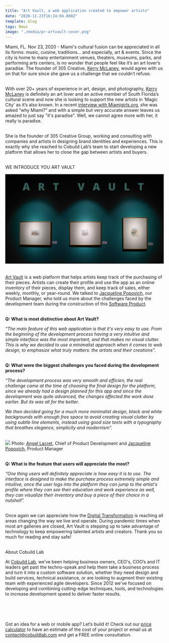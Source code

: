 ```yaml
---
title: "Art Vault, a web application created to empower artists"
date: "2020-11-23T16:24:04.000Z"
template: blog
tags: News
image: "./media/pr-artvault-cover.png"
---
```


Miami, FL. Nov 23, 2020 - Miami's cultural fusion can be appreciated in all its forms: music, cuisine, traditions... and especially, art & events. Since the city is home to many entertainment venues, theaters, museums, parks, and performing arts centers, is no wonder that people feel like it’s an art lover’s paradise. The founder of 305 Creative, <a target="_blank" href="https://www.linkedin.com/in/kerrymclaney//"> Kerry McLaney</a>, would agree with us on that for sure since she gave us a challenge that we couldn’t refuse. <br> </br>

With over 20+ years of experience in art, design, and photography, <a target="_blank" href="https://www.linkedin.com/in/kerrymclaney//"> Kerry McLaney</a> is definitely an art lover and an active member of South Florida’s cultural scene and now she is looking to support the new artists in ‘Magic City’ as it’s also known. In a recent <a target="_blank" href="https://miamigirls.org/miamigirls/kerry-mclaney//"> interview with Miamigirls.org</a>, she was asked “why Miami?” and with a simple but very accurate answer leaves us amazed to just say "it's paradise".  Well, we cannot agree more with her, it really is paradise. <br> </br>

She is the founder of 305 Creative Group, working and consulting with companies and artists in designing brand identities and experiences. This is exactly why she reached to Cobuild Lab’s team to start developing a new platform that allows her to close the gap between artists and buyers.  <br> </br>


<title-4 align="centered"> WE INTRODUCE YOU ART VAULT </title-4>

<img src="media/pr-art-vaul-1.png"> <br> </br>

<a target="_blank" href="https://artvault.app/"> Art Vault</a> is a web platform that helps artists keep track of the purchasing of their pieces. Artists can create their profile and use the app as an online inventory of their pieces, display them, and keep track of sales, either weekly, monthly, or year-round. We talked to <a target="_blank" href="https://cobuildlab.com/blog/congratulations-to-jacqueline-popovich-cobuild-lab-new-product-manager/"> Jacqueline Popovich</a>, our Product Manager, who told us more about the challenges faced by the development team during the construction of this <a target="_blank" href="https://cobuildlab.com/blog/software-development-for-new-products/"> Software Product</a>.   <br> </br>


**Q: What is most distinctive about Art Vault?**


*“The main feature of this web application is that it's very easy to use. From the beginning of the development process having a very intuitive and simple interface was the most important, and that makes no visual clutter. This is why we decided to use a minimalist approach when it comes to web design, to emphasize what truly matters: the artists and their creations”.* <br> </br>


**Q: What were the biggest challenges you faced during the development process?**

*“The development process was very smooth and efficien, the real challenge came at the time of choosing the final design for the platform, since we already had a design planned for this app and since the development was quite advanced, the changes affected the work done earlier. But its was all for the better.*

 *We then decided going for a much more minimalist design, black and white backgrounds with enough free space to avoid creating visual clutter by using subtle line elements, instead using good size texts with a typography that breathes elegance, simplicity and modernism”.* <br> </br>
 
 
 <img src="media/pr.NEF">
 <title-6 align="centered"> Photo: <a target="_blank" href="https://www.linkedin.com/in/alacret/"> Angel Lacret</a>, Chief of Product Development and <a target="_blank" href="https://www.linkedin.com/in/jacqueline-popovich/"> Jacqueline Popovich</a>, Product Manager </title-6> <br> </br>
 
 
 **Q: What is the feature that users will appreciate the most?**

*“One thing users will definitely appreciate is how easy it is to use. The interface is designed to make the purchase process extremely simple and intuitive, once the user logs into the platform they can jump to the artist's profile where they can see their education and work experience as well, they can visualize their inventory and buy a piece of their choice in a nutshell”.* <br> </br>


Once again we can appreciate how the <a target="_blank" href="https://cobuildlab.com/blog/what-is-digital-transformation-and-how-can-small-businesses-take-advantage-of-it-this-2020/amp//"> Digital Transformation</a> is reaching all areas changing the way we live and operate. During pandemic times when most art galleries are closed, Art Vault is stepping up to take advantage of technology to keep empowering talented artists and creators. Thank you so much for reading and stay safe!  <br> </br>


<title-5 align="left"> About Cobuild Lab </title-5>

At <a target="_blank" href="https://cobuildlab.com/">  Cobuild Lab</a>, we’ve been helping business owners, CEO's, COO’s and IT leaders get past the techno-speak and help them take a business process and turn it into a custom software solution, whether they need design and build services, technical assistance, or are looking to augment their existing team with experienced agile developers. Since 2012 we've focused on developing and combining cutting-edge techniques, tools, and technologies to increase development speed to deliver faster results. <br> </br>

<youtube-video id="5fbYxQNgJ7s&"></youtube-video>  <br> </br>

Got an idea for a web or mobile app? Let’s build it! Check out our <a target="_blank" href="https://cobuildlab.com/price-calculator/">  price calculator</a> to have an estimate of the cost of your project or email us at contact@cobuildlab.com and get a FREE online consultation. 







